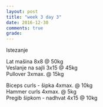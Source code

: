 ```yaml
---
layout: post
title: "week 3 day 3"
date: 2016-12-30
comments: true
grade:
---
```


Istezanje

Lat mašina 8x8 @ 50kg  
Veslanje na sajli 3x15 @ 45kg  
Pullover 3xmax. @ 15kg  

Biceps curls - šipka 4xmax. @ 10kg  
Hammer curls 4xmax. @ 5kg  
Pregib šipkom - nadhvat 4x15 @ 10kg  
